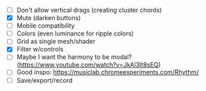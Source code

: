 - [ ] Don't allow vertical drags (creating cluster chords)
- [X] Mute (darken buttons)
- [ ] Mobile compatibility
- [ ] Colors (even luminance for ripple colors)
- [ ] Grid as single mesh/shader
- [X] Filter w/controls
- [ ] Maybe I want the harmony to be modal? (https://www.youtube.com/watch?v=JkAl3It8sEQ)
- [ ] Good inspo: https://musiclab.chromeexperiments.com/Rhythm/
- [ ] Save/export/record
